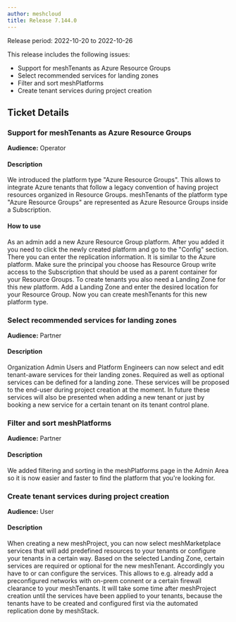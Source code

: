 ```yaml
---
author: meshcloud
title: Release 7.144.0
---
```


Release period: 2022-10-20 to 2022-10-26

This release includes the following issues:
* Support for meshTenants as Azure Resource Groups
* Select recommended services for landing zones
* Filter and sort meshPlatforms
* Create tenant services during project creation
<!--truncate-->

## Ticket Details
### Support for meshTenants as Azure Resource Groups
**Audience:** Operator<br>

#### Description
We introduced the platform type "Azure Resource Groups". This allows to integrate
Azure tenants that follow a legacy convention of having project resources
organized in Resource Groups. 
meshTenants of the platform type "Azure Resource Groups" are represented as Azure
Resource Groups inside a Subscription.

#### How to use
As an admin add a new Azure Resource Group platform. After you added it you need to
click the newly created platform and go to the "Config" section. There you can enter
the replication information. It is similar to the Azure platform. Make sure the principal
you choose has Resource Group write access to the Subscription that should be used as a parent
container for your Resource Groups.
To create tenants you also need a Landing Zone for this new platform. Add a Landing
Zone and enter the desired location for your Resource Group. Now you can create meshTenants 
for this new platform type.

### Select recommended services for landing zones
**Audience:** Partner<br>

#### Description
Organization Admin Users and Platform Engineers can now select and edit tenant-aware services for their landing zones. Required as well as optional services can be defined for a landing zone. These services will be proposed to the end-user during project creation at the moment. In future these services will also be presented when adding a new tenant or just by booking a new service for a certain tenant on its tenant control plane.

### Filter and sort meshPlatforms
**Audience:** Partner<br>

#### Description
We added filtering and sorting in the meshPlatforms page in the Admin Area so it is now easier and faster to find the platform that you're looking for.

### Create tenant services during project creation
**Audience:** User<br>

#### Description
When creating a new meshProject, you can now select meshMarketplace services that will add predefined resources to your tenants or configure your tenants in a certain way. Based on the selected Landing Zone, certain services are required or optional for the new meshTenant. Accordingly you have to or can configure the services. This allows to e.g. already add a preconfigured networks with on-prem connent or a certain firewall clearance to your meshTenants. It will take some time after meshProject creation until the services have been applied to your tenants, because the tenants have to be created and configured first via the automated replication done by meshStack.

